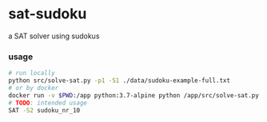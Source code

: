 # sat-sudoku
a SAT solver using sudokus

### usage
```bash
# run locally
python src/solve-sat.py -p1 -S1 ./data/sudoku-example-full.txt
# or by docker
docker run -v $PWD:/app python:3.7-alpine python /app/src/solve-sat.py -p1 -S1 /app/data/sudoku-example-full.txt
# TODO: intended usage
SAT -S2 sudoku_nr_10
```
